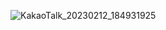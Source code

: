 ![KakaoTalk_20230212_184931925](https://user-images.githubusercontent.com/104988924/218304048-fc4f029e-20b7-462a-a6d2-d64e478230df.jpg)
